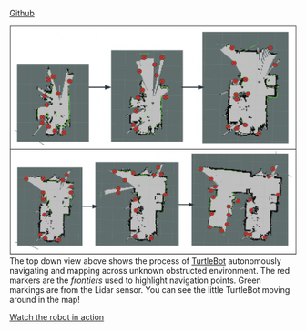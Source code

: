 [Github](https://github.com/harshangchhaya/Light-Chaser-FrontierExploration)

![Process](notes/images/img_6.png)
The top down view above shows the process of [TurtleBot](https://www.turtlebot.com) autonomously navigating and mapping across unknown obstructed environment. The red markers are the _frontiers_ used to highlight navigation points. Green markings are from the Lidar sensor. You can see the little TurtleBot moving around in the map! 

[Watch the robot in action](https://drive.google.com/file/d/1RV4UvHVaFaCRdotaxxREqsS7geZloX0w/view?usp=sharing)


